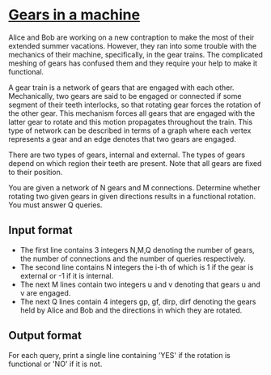 # [Gears in a machine][link]

Alice and Bob are working on a new contraption to make the most of their extended summer vacations. However, they ran into some trouble with the mechanics of their machine, specifically, in the gear trains. The complicated meshing of gears has confused them and they require your help to make it functional.

A gear train is a network of gears that are engaged with each other. Mechanically, two gears are said to be engaged or connected if some segment of their teeth interlocks, so that rotating gear forces the rotation of the other gear. This mechanism forces all gears that are engaged with the latter gear to rotate and this motion propagates throughout the train. This type of network can be described in terms of a graph where each vertex represents a gear and an edge denotes that two gears are engaged.

There are two types of gears, internal and external. The types of gears depend on which region their teeth are present. Note that all gears are fixed to their position.

You are given a network of N gears and M connections. Determine whether rotating two given gears in given directions results in a functional rotation. You must answer Q queries.

## Input format

- The first line contains 3 integers N,M,Q denoting the number of gears, the number of connections and the number of queries respectively.
- The second line contains N integers the i-th of which is 1 if the gear is external or -1 if it is internal.
- The next M lines contain two integers u and v denoting that gears u and v are engaged.
- The next Q lines contain 4 integers gp, gf, dirp, dirf denoting the gears held by Alice and Bob and the directions in which they are rotated.

## Output format

For each query, print a single line containing 'YES' if the rotation is functional or 'NO' if it is not.

[link]: https://www.hackerearth.com/practice/algorithms/graphs/breadth-first-search/practice-problems/algorithm/gear-up-fa635535/
